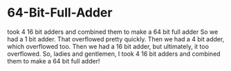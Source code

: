 # 64-Bit-Full-Adder
took 4 16 bit adders and combined them to make a 64 bit full adder
So we had a 1 bit adder. That overflowed pretty quickly. Then we had a 4 bit adder,
 which overflowed too. Then we had a 16 bit adder, but ultimately, it too overflowed. So,
 ladies and gentlemen, I took 4 16 bit adders and combined them to make a 64 bit full adder!